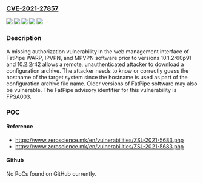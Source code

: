 ### [CVE-2021-27857](https://cve.mitre.org/cgi-bin/cvename.cgi?name=CVE-2021-27857)
![](https://img.shields.io/static/v1?label=Product&message=IPVPN&color=blue)
![](https://img.shields.io/static/v1?label=Product&message=MPVPN&color=blue)
![](https://img.shields.io/static/v1?label=Product&message=WARP%20&color=blue)
![](https://img.shields.io/static/v1?label=Version&message=10.1%3C%2010.1.2r60p91%20&color=brighgreen)
![](https://img.shields.io/static/v1?label=Vulnerability&message=CWE-862%3A%20Missing%20Authorization&color=brighgreen)

### Description

A missing authorization vulnerability in the web management interface of FatPipe WARP, IPVPN, and MPVPN software prior to versions 10.1.2r60p91 and 10.2.2r42 allows a remote, unauthenticated attacker to download a configuration archive. The attacker needs to know or correctly guess the hostname of the target system since the hostname is used as part of the configuration archive file name. Older versions of FatPipe software may also be vulnerable. The FatPipe advisory identifier for this vulnerability is FPSA003.

### POC

#### Reference
- https://www.zeroscience.mk/en/vulnerabilities/ZSL-2021-5683.php
- https://www.zeroscience.mk/en/vulnerabilities/ZSL-2021-5683.php

#### Github
No PoCs found on GitHub currently.

